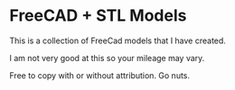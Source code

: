 # FreeCAD + STL Models

This is a collection of FreeCad models that I have created. 

I am not very good at this so your mileage may vary. 

Free to copy with or without attribution. Go nuts.

